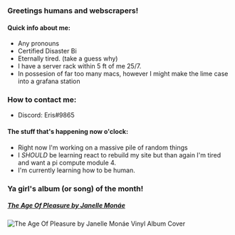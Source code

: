 ### Greetings humans and webscrapers!

#### Quick info about me:
- Any pronouns
- Certified Disaster Bi
- Eternally tired. (take a guess why)
- I have a server rack within 5 ft of me 25/7.
- In possesion of far too many macs, however I might make the lime case into a grafana station


### How to contact me:
- Discord: Eris#9865
<!-- - [My Site](https://maculos.dev) <-- bad
- placeholderemail@a-better-domain.owo
- 000-000-0000 <- y doe?
-->

#### The stuff that's happening now o'clock:
- Right now I'm working on a massive pile of random things
- I *SHOULD* be learning react to rebuild my site but than again I'm tired and want a pi compute module 4.
- I'm currently learning how to be human.

### Ya girl's album (or song) of the month!
##### [The Age Of Pleasure by Janelle Monáe](https://music.apple.com/us/album/the-age-of-pleasure/1686979040)
![The Age Of Pleasure by Janelle Monáe Vinyl Album Cover](https://preview.redd.it/janelle-monae-spotify-exclusive-v0-o4yaij9kh8za1.png)

<!--
        [TEMPLATES]
#### The stuff that's happening now o'clock:
- Right now I'm working on a [project-name](project.url)
- I'm currently learning how to be human.
- [thing](url) is melting my brain.
- I need help with everything.
-->
